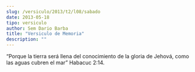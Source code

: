 ```yaml
---
slug: /versiculo/2013/t2/l08/sabado
date: 2013-05-18
tipo: versiculo
author: Sem Dario Barba
title: "Versiculo de Memoria"
description: ""
---
```


“Porque la tierra será llena del conocimiento de la gloria de Jehová, como las aguas cubren el mar” Habacuc 2:14.
